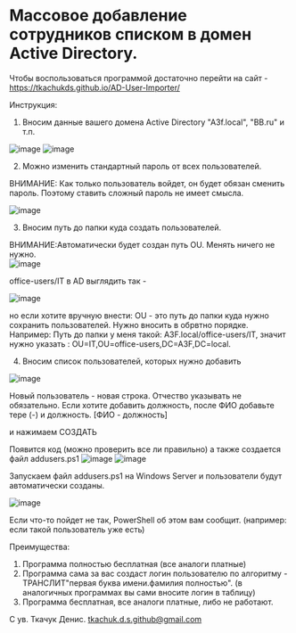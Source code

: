 <h1>Массовое добавление сотрудников списком в домен Active Directory.</h1>


Чтобы воспользоваться программой достаточно перейти на сайт - https://tkachukds.github.io/AD-User-Importer/

Инструкция:
1. Вносим данные вашего домена Aсtive Directory "A3f.local", "BB.ru" и т.п.
   
![image](https://github.com/tkachukds/AD-User-Importer/assets/103854079/7bb8846d-ed2c-4443-9816-72da9c665969)
![image](https://github.com/tkachukds/AD-User-Importer/assets/103854079/e39d6f10-4845-43b5-bdc9-c24e56c1c3c7)



2. Можно изменить стандартный пароль от всех пользователей.

 ВНИМАНИЕ: Как только пользователь войдет, он будет обязан сменить пароль. Поэтому ставить сложный пароль не имеет смысла.

![image](https://github.com/tkachukds/AD-User-Importer/assets/103854079/34b29db5-eb6f-4f05-8d03-2c5a7dcefcff)

 3. Вносим путь до папки куда создать пользователей.

ВНИМАНИЕ:Автоматически будет создан путь OU.
Менять ничего не нужно.    
![image](https://github.com/tkachukds/AD-User-Importer/assets/103854079/910578f0-0e9b-4407-9abb-aa1344c9684c)

office-users/IT в AD выглядить так - 

![image](https://github.com/tkachukds/AD-User-Importer/assets/103854079/eb9b38f4-d3c7-464f-ad91-ba354dfc3aaf)


но если хотите вручную внести:
OU - это путь до папки куда нужно сохранить пользователей. Нужно вносить в обрвтно порядке. Например:
Путь до папки у меня такой: A3F.local/office-users/IT, значит нужно указать : OU=IT,OU=office-users,DC=A3F,DC=local. 

4. Вносим список пользователей, которых нужно добавить
   
![image](https://github.com/tkachukds/AD-User-Importer/assets/103854079/6d6931f6-934f-4871-8ad3-96c0c9af456f)

Новый пользователь - новая строка. 
Отчество указывать не обязательно. Если хотите добавить должность, после ФИО добавьте тере (-) и должность. [ФИО - должность]

и нажимаем СОЗДАТЬ

Появится код (можно проверить все ли правильно) а также создается файл  addusers.ps1
![image](https://github.com/tkachukds/AD-User-Importer/assets/103854079/0f05bd5f-a317-4e2f-ac63-8c0a8f7cdc9b)
![image](https://github.com/tkachukds/AD-User-Importer/assets/103854079/999e1c4d-528d-478d-995c-1ea956aa6bb0)


Запускаем файл addusers.ps1 на Windows Server и пользователи будут автоматически созданы.


![image](https://github.com/tkachukds/AD-User-Importer/assets/103854079/b38b27f2-8594-4967-84c8-1ca137adf84e)

Если что-то пойдет не так, PowerShell об этом вам сообщит. (например: если такой пользователь уже есть)



Преимущества:
1. Программа полностью бесплатная (все аналоги платные)
2. Программа сама за вас создаст логин пользователю по алгоритму - ТРАНСЛИТ"первая буква имени.фамилия полностью". (в аналогичных программах вы сами вносите логин в таблицу)
3. Программа бесплатная, все аналоги платные, либо не работают.
   
С ув. Ткачук Денис. tkachuk.d.s.github@gmail.com
